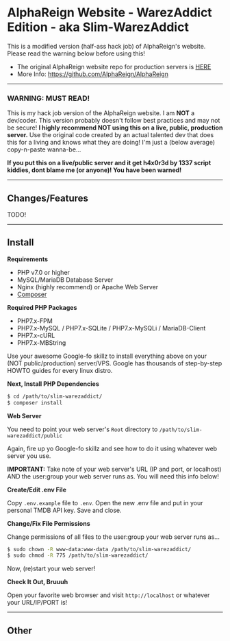 # AlphaReign Website - WarezAddict Edition - aka Slim-WarezAddict

This is a modified version (half-ass hack job) of AlphaReign's website. Please read the warning below before using this!
- The original AlphaReign website repo for production servers is [HERE](https://github.com/AlphaReign/www-php)
- More Info: https://github.com/AlphaReign/AlphaReign

-----

### WARNING: MUST READ!

This is my hack job version of the AlphaReign website. I am **NOT** a dev/coder. This version probably doesn't follow best practices and may not be secure! **I highly recommend NOT using this on a live, public, production server.** Use the original code created by an actual talented dev that does this for a living and knows what they are doing! I'm just a (below average) copy-n-paste wanna-be...

**If you put this on a live/public server and it get h4x0r3d by 1337 script kiddies, dont blame me (or anyone)! You have been warned!**

-----

## Changes/Features

TODO!

-----

## Install

**Requirements**
- PHP v7.0 or higher
- MySQL/MariaDB Database Server
- Nginx (highly recommend) or Apache Web Server
- [Composer](https://getcomposer.org/)

**Required PHP Packages**
- PHP7.x-FPM
- PHP7.x-MySQL / PHP7.x-SQLite / PHP7.x-MySQLi / MariaDB-Client 
- PHP7.x-cURL
- PHP7.x-MBString

Use your awesome Google-fo skillz to install everything above on your (NOT public/production) server/VPS. Google has thousands of step-by-step HOWTO guides for every linux distro.

**Next, Install PHP Dependencies**

```bash
$ cd /path/to/slim-warezaddict/
$ composer install
```

**Web Server**

You need to point your web server's `Root` directory to `/path/to/slim-warezaddict/public`

Again, fire up yo Google-fo skillz and see how to do it using whatever web server you use.

**IMPORTANT:** Take note of your web server's URL (IP and port, or localhost) AND the user:group your web server runs as. You will need this info below!

**Create/Edit .env File**

Copy `.env.example` file to `.env`. Open the new .env file and put in your personal TMDB API key. Save and close.

**Change/Fix File Permissions**

Change permissions of all files to the user:group your web server runs as...

```bash
$ sudo chown -R www-data:www-data /path/to/slim-warezaddict/
$ sudo chmod -R 775 /path/to/slim-warezaddict/
```

Now, (re)start your web server!

**Check It Out, Bruuuh**

Open your favorite web browser and visit `http://localhost` or whatever your URL/IP/PORT is!

-----

## Other

